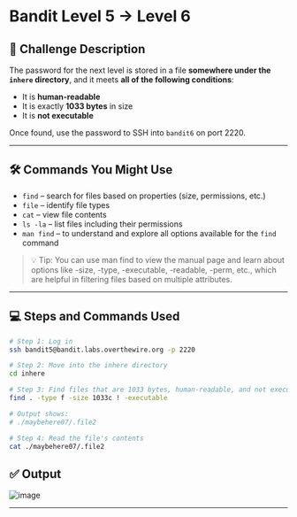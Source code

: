 # 

# Bandit Level 5 → Level 6

## 🧩 Challenge Description

The password for the next level is stored in a file **somewhere under the `inhere` directory**, and it meets **all of the following conditions**:

- It is **human-readable**
- It is exactly **1033 bytes** in size
- It is **not executable**

Once found, use the password to SSH into `bandit6` on port 2220.

---

## 🛠 Commands You Might Use

- `find` – search for files based on properties (size, permissions, etc.)
- `file` – identify file types
- `cat` – view file contents
- `ls -la` – list files including their permissions
- `man find` – to understand and explore all options available for the `find` command

> 💡 Tip: You can use man find to view the manual page and learn about options like -size, -type, -executable, -readable, -perm, etc., which are helpful in filtering files based on multiple attributes.
> 

---

## 💻 Steps and Commands Used

```bash
# Step 1: Log in
ssh bandit5@bandit.labs.overthewire.org -p 2220

# Step 2: Move into the inhere directory
cd inhere

# Step 3: Find files that are 1033 bytes, human-readable, and not executable
find . -type f -size 1033c ! -executable

# Output shows:
# ./maybehere07/.file2

# Step 4: Read the file's contents
cat ./maybehere07/.file2

```

## ✅ Output
![image](https://github.com/user-attachments/assets/bc14566a-5cc8-4157-aaba-02f83f4ccb16)

---
